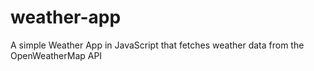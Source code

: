 # weather-app
A simple Weather App in JavaScript that fetches weather data from the OpenWeatherMap API
